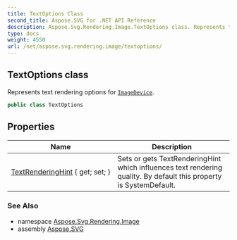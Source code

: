 ```yaml
---
title: TextOptions Class
second_title: Aspose.SVG for .NET API Reference
description: Aspose.Svg.Rendering.Image.TextOptions class. Represents text rendering options for ImageDevice
type: docs
weight: 4550
url: /net/aspose.svg.rendering.image/textoptions/
---
```

## TextOptions class

Represents text rendering options for [`ImageDevice`](../imagedevice/).

```csharp
public class TextOptions
```

## Properties

| Name | Description |
| --- | --- |
| [TextRenderingHint](../../aspose.svg.rendering.image/textoptions/textrenderinghint/) { get; set; } | Sets or gets TextRenderingHint which influences text rendering quality. By default this property is SystemDefault. |

### See Also

* namespace [Aspose.Svg.Rendering.Image](../../aspose.svg.rendering.image/)
* assembly [Aspose.SVG](../../)
